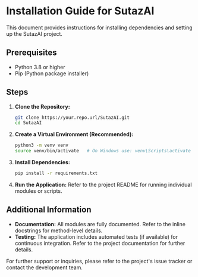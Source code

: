 # Installation Guide for SutazAI

This document provides instructions for installing dependencies and setting up the SutazAI project.

## Prerequisites

- Python 3.8 or higher
- Pip (Python package installer)

## Steps

1. **Clone the Repository:**

   ```bash
   git clone https://your.repo.url/SutazAI.git
   cd SutazAI
   ```

2. **Create a Virtual Environment (Recommended):**

   ```bash
   python3 -m venv venv
   source venv/bin/activate   # On Windows use: venv\Scripts\activate
   ```

3. **Install Dependencies:**

   ```bash
   pip install -r requirements.txt
   ```

4. **Run the Application:**
   Refer to the project README for running individual modules or scripts.

## Additional Information

- **Documentation:** All modules are fully documented. Refer to the inline docstrings for method-level details.
- **Testing:** The application includes automated tests (if available) for continuous integration. Refer to the project documentation for further details.

For further support or inquiries, please refer to the project's issue tracker or contact the development team.

